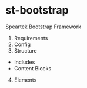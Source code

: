 # st-bootstrap
Speartek Bootstrap Framework

1. Requirements
2. Config
3. Structure
  - Includes
  - Content Blocks
4. Elements
  